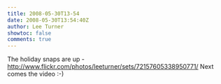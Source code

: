 ```yaml
---
title: 2008-05-30T13-54
date: 2008-05-30T13:54:40Z
author: Lee Turner
showtoc: false
comments: true
---
```


The holiday snaps are up - http://www.flickr.com/photos/leeturner/sets/72157605338950771/ Next comes the video :-)

